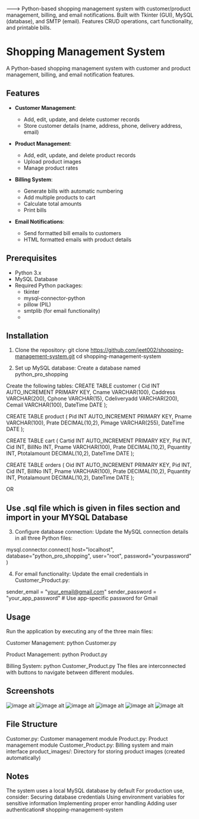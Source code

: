 ---> Python-based shopping management system with customer/product management, billing, and email notifications. Built with Tkinter (GUI), MySQL (database), and SMTP (email). Features CRUD operations, cart functionality, and printable bills.


# Shopping Management System
A Python-based shopping management system with customer and product management, billing, and email notification features.

## Features
- **Customer Management**:
  - Add, edit, update, and delete customer records
  - Store customer details (name, address, phone, delivery address, email)

- **Product Management**:
  - Add, edit, update, and delete product records
  - Upload product images
  - Manage product rates

- **Billing System**:
  - Generate bills with automatic numbering
  - Add multiple products to cart
  - Calculate total amounts
  - Print bills

- **Email Notifications**:
  - Send formatted bill emails to customers
  - HTML formatted emails with product details

## Prerequisites
- Python 3.x
- MySQL Database
- Required Python packages:
    - tkinter
    - mysql-connector-python
    - pillow (PIL)
    - smtplib (for email functionality)
    - 
## Installation
1. Clone the repository:
 git clone https://github.com/jeet002/shopping-management-system.git
 cd shopping-management-system

2. Set up MySQL database:
Create a database named python_pro_shopping

Create the following tables:
CREATE TABLE customer (
    Cid INT AUTO_INCREMENT PRIMARY KEY,
    Cname VARCHAR(100),
    Caddress VARCHAR(200),
    Cphone VARCHAR(15),
    Cdeliveryadd VARCHAR(200),
    Cemail VARCHAR(100),
    DateTime DATE
);

CREATE TABLE product (
    Pid INT AUTO_INCREMENT PRIMARY KEY,
    Pname VARCHAR(100),
    Prate DECIMAL(10,2),
    Pimage VARCHAR(255),
    DateTime DATE
);

CREATE TABLE cart (
    Cartid INT AUTO_INCREMENT PRIMARY KEY,
    Pid INT,
    Cid INT,
    BillNo INT,
    Pname VARCHAR(100),
    Prate DECIMAL(10,2),
    Pquantity INT,
    Ptotalamount DECIMAL(10,2),
    DateTime DATE
);

CREATE TABLE orders (
    Oid INT AUTO_INCREMENT PRIMARY KEY,
    Pid INT,
    Cid INT,
    BillNo INT,
    Pname VARCHAR(100),
    Prate DECIMAL(10,2),
    Pquantity INT,
    Ptotalamount DECIMAL(10,2),
    DateTime DATE
);

OR

## Use .sql file which is given in files section and import in your MYSQL Database

3. Configure database connection:
Update the MySQL connection details in all three Python files:

mysql.connector.connect(
    host="localhost",
    database="python_pro_shopping",
    user="root",
    password="yourpassword"
)

4. For email functionality:
Update the email credentials in Customer_Product.py:

sender_email = "your_email@gmail.com"
sender_password = "your_app_password"  # Use app-specific password for Gmail

## Usage
Run the application by executing any of the three main files:

Customer Management:
python Customer.py

Product Management:
python Product.py

Billing System:
python Customer_Product.py
The files are interconnected with buttons to navigate between different modules.

## Screenshots
![image alt](https://github.com/jeet002/shopping-management-system/blob/a411bab4f37fefba01488d81c485f0403379dc00/Main_Blank_Page.png)
![image alt](https://github.com/jeet002/shopping-management-system/blob/c146360c3b951ad52905ce15bed09c8527db3d8f/Customer.png)
![image alt](https://github.com/jeet002/shopping-management-system/blob/ab70f6e7734b9aff50796365f6502103298aec96/Product.png)
![image alt](https://github.com/jeet002/shopping-management-system/blob/584e7a8ac7e061c132428ae54101351398379cea/Main_Filled_Page.png)
![image alt](https://github.com/jeet002/shopping-management-system/blob/049765ad9253bb1c78519d9064aae7d66673f720/Email_Notification.png)
![image alt](https://github.com/jeet002/shopping-management-system/blob/56cab240252a572762817fb9ec2cabda1d02076d/Bill.png)

## File Structure
Customer.py: Customer management module
Product.py: Product management module
Customer_Product.py: Billing system and main interface
product_images/: Directory for storing product images (created automatically)

## Notes
The system uses a local MySQL database by default
For production use, consider:
  Securing database credentials
  Using environment variables for sensitive information
  Implementing proper error handling
  Adding user authentication# shopping-management-system
